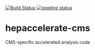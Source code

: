 [![Build Status](https://travis-ci.com/jpata/hepaccelerate.svg?branch=master)](https://travis-ci.com/jpata/hepaccelerate-cms)
[![pipeline status](https://gitlab.cern.ch/jpata/hepaccelerate/badges/libhmm/pipeline.svg)](https://gitlab.cern.ch/jpata/hepaccelerate-cms/commits/master)

# hepaccelerate-cms

CMS-specific accelerated analysis code
